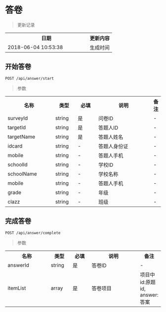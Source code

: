 # 答卷

> 更新记录

<table>
    <tr>
        <th style="width:250px;">日期</th>
        <th>更新内容</th>
    </tr>
    <tr>
        <td>2018-06-04 10:53:38</td>
        <td>生成时间</td>
    </tr>
</table>

## 开始答卷

```
POST /api/answer/start
```

> 参数

<table>
    <tr>
        <th style="width:150px;">名称</th>
        <th style="width:60px;">类型</th>
        <th style="width:60px;">必填</th>
        <th style="width:200px;">说明</th>
        <th>备注</th>
    </tr>
    <tr>
        <td>surveyId</td>
        <td>string</td>
        <td>是</td>
        <td>问卷ID</td>
        <td>-</td>
    </tr>
<tr>
        <td>targetId</td>
        <td>string</td>
        <td>是</td>
        <td>答题人ID</td>
        <td>-</td>
    </tr>
    <tr>
        <td>targetName</td>
        <td>string</td>
        <td>是</td>
        <td>答题人姓名</td>
        <td>-</td>
    </tr>
    <tr>
        <td>idcard</td>
        <td>string</td>
        <td>-</td>
        <td>答题人身份证</td>
        <td>-</td>
    </tr>
    <tr>
        <td>mobile</td>
        <td>string</td>
        <td>-</td>
        <td>答题人手机</td>
        <td>-</td>
    </tr>
    <tr>
        <td>schoolId</td>
        <td>string</td>
        <td>-</td>
        <td>学校ID</td>
        <td>-</td>
    </tr>
    <tr>
        <td>schoolName</td>
        <td>string</td>
        <td>-</td>
        <td>学校名称</td>
        <td>-</td>
    </tr>
    <tr>
        <td>mobile</td>
        <td>string</td>
        <td>-</td>
        <td>答题人手机</td>
        <td>-</td>
    </tr>
    <tr>
        <td>grade</td>
        <td>string</td>
        <td>-</td>
        <td>年级</td>
        <td>-</td>
    </tr>
    <tr>
        <td>clazz</td>
        <td>string</td>
        <td>-</td>
        <td>班级</td>
        <td>-</td>
    </tr>
</table>

## 完成答卷

```
POST /api/answer/complete
```

> 参数

<table>
    <tr>
        <th style="width:150px;">名称</th>
        <th style="width:60px;">类型</th>
        <th style="width:60px;">必填</th>
        <th style="width:200px;">说明</th>
        <th>备注</th>
    </tr>
    <tr>
        <td>answerId</td>
        <td>string</td>
        <td>是</td>
        <td>答卷ID</td>
        <td>-</td>
    </tr>
    <tr>
        <td>itemList</td>
        <td>array</td>
        <td>是</td>
        <td>答卷项目</td>
        <td>项目中 id:原题id, answer:答案</td>
    </tr>
</table>
